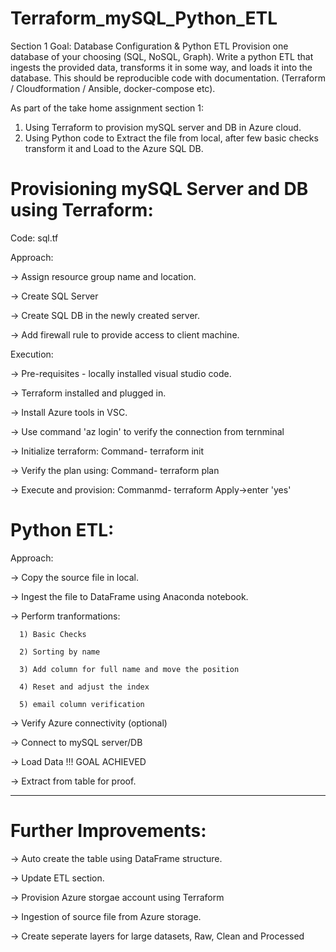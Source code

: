 # Terraform_mySQL_Python_ETL

Section 1 Goal: Database Configuration & Python ETL 
Provision one database of your choosing (SQL, NoSQL, Graph).  Write a python ETL that ingests the provided data, transforms it in some way, and loads it into the database. This should be reproducible code with documentation. (Terraform / Cloudformation / Ansible, docker-compose etc). 

As part of the take home assignment section 1:

  1) Using Terraform to provision mySQL server and DB in Azure cloud.
  2) Using Python code to Extract the file from local, after few basic checks transform it and Load to the Azure SQL DB.

# Provisioning mySQL Server and DB using Terraform:

Code: sql.tf

Approach: 

  -> Assign resource group name and location.
  
  -> Create SQL Server
  
  -> Create SQL DB in the newly created server.
  
  -> Add firewall rule to provide access to client machine.
  
Execution:

  -> Pre-requisites - locally installed visual studio code.
  
  -> Terraform installed and plugged in.
  
  -> Install Azure tools in VSC.
  
  -> Use command 'az login' to verify the connection from ternminal
  
  -> Initialize terraform: Command- terraform init
  
  -> Verify the plan using: Command- terraform plan
  
  -> Execute and provision: Commanmd- terraform Apply->enter 'yes'

# Python ETL:

Approach:

  -> Copy the source file in local.
  
  -> Ingest the file to DataFrame using Anaconda notebook.
  
  -> Perform tranformations:
  
      1) Basic Checks
      
      2) Sorting by name
      
      3) Add column for full name and move the position
      
      4) Reset and adjust the index
      
      5) email column verification
      
  -> Verify Azure connectivity (optional)
  
  -> Connect to mySQL server/DB
  
  -> Load Data !!! GOAL ACHIEVED
  
  -> Extract from table for proof.
  
-------------------------------------------------------------------------------------------------------------------------------------------

# Further Improvements:
  
  -> Auto create the table using DataFrame structure.
  
  -> Update ETL section.
  
  -> Provision Azure storgae account using Terraform
  
  -> Ingestion of source file from Azure storage.
  
  -> Create seperate layers for large datasets, Raw, Clean and Processed
  
  
